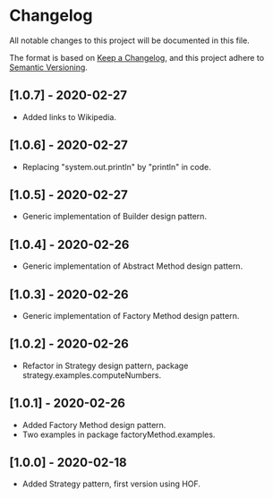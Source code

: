 # Changelog
All notable changes to this project will be documented in this file.

The format is based on [Keep a Changelog](https://keepachangelog.com/en/1.0.0/),
and this project adhere to [Semantic Versioning](https://semver.org/spec/v2.0.0.html).

## [1.0.7] - 2020-02-27
- Added links to Wikipedia.

## [1.0.6] - 2020-02-27
- Replacing "system.out.println" by "println" in code.

## [1.0.5] - 2020-02-27
- Generic implementation of Builder design pattern.

## [1.0.4] - 2020-02-26
- Generic implementation of Abstract Method design pattern.

## [1.0.3] - 2020-02-26
- Generic implementation of Factory Method design pattern.

## [1.0.2] - 2020-02-26
- Refactor in Strategy design pattern, package strategy.examples.computeNumbers.

## [1.0.1] - 2020-02-26
- Added Factory Method design pattern.
- Two examples in package factoryMethod.examples.

## [1.0.0] - 2020-02-18
- Added Strategy pattern, first version using HOF.
